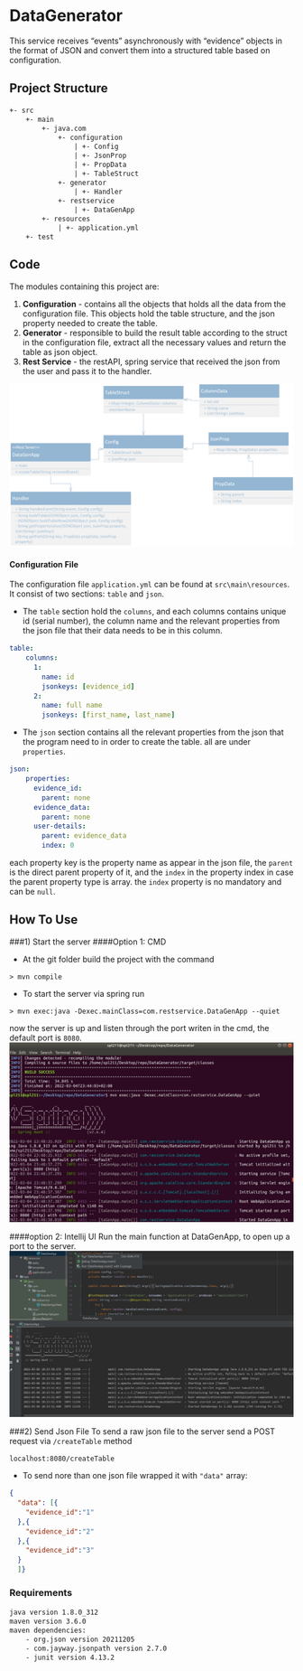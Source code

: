# DataGenerator
This service receives “events” asynchronously with “evidence” objects in the format of JSON and convert them into a structured table based on configuration.
## Project Structure
```$xslt
+- src
    +- main
        +- java.com
            +- configuration
                | +- Config
                | +- JsonProp
                | +- PropData
                | +- TableStruct
            +- generator
                | +- Handler
            +- restservice
                | +- DataGenApp
        +- resources
            | +- application.yml
    +- test
```
## Code
The modules containing this project are:
1. **Configuration** - contains all the objects that holds all the data from the configuration file.
This objects hold the table structure, and the json property needed to create the table. 
1. **Generator** - responsible to build the result table according to the struct in the configuration file, extract all the necessary values and return the table as json object. 
1. **Rest Service** - the restAPI, spring service that received the json from the user and pass it to the handler.
<img src="images/uml.png">

#### Configuration File
The configuration file `application.yml` can be found at `src\main\resources`.
It consist of two sections: `table` and `json`.
*  The `table` section hold the `columns`, and each columns contains unique id (serial number), the column name and the relevant properties from the json file that their data needs to be in this column.
```yaml
table:
    columns:
      1:
        name: id
        jsonkeys: [evidence_id]
      2:
        name: full name
        jsonkeys: [first_name, last_name]
```
* The `json` section contains all the relevant properties from the json that the program need to in order to create the table.
all are under `properties`.
```yaml
json:
    properties:
      evidence_id:
        parent: none
      evidence_data:
        parent: none
      user-details:
        parent: evidence_data
        index: 0
```
each property key is the property name as appear in the json file, the `parent` is the direct parent property of it, and the `index` in the property index in case the parent property type is array.
the `index` property is no mandatory and can be `null`.
## How To Use
###1) Start the server
####Option 1: CMD
* At the git folder build the project with the command
```shell script
> mvn compile
```
* To start the server via spring run
```shell script
> mvn exec:java -Dexec.mainClass=com.restservice.DataGenApp --quiet
```
now the server is up and listen through the port writen in the cmd, the default port is `8080`.
<img src="images/pic1.jpg">

####option 2: Intellij UI
Run the main function at DataGenApp, to open up a port to the server.
<img src="images/pic3.jpg">

###2) Send Json File
To send a raw json file to the server send a POST request via `/createTable` method
```
localhost:8080/createTable
``` 
* To send nore than one json file wrapped it with `"data"` array:
```json
{
  "data": [{
    "evidence_id":"1"
  },{
    "evidence_id":"2"
  },{
    "evidence_id":"3"
  }
  ]}
```

### Requirements
```text
java version 1.8.0_312
maven version 3.6.0
maven dependencies:
    - org.json version 20211205
    - com.jayway.jsonpath version 2.7.0
    - junit version 4.13.2
```


